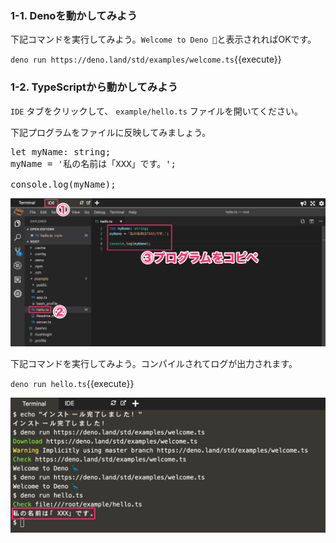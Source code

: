 ### 1-1. Denoを動かしてみよう
下記コマンドを実行してみよう。`Welcome to Deno 🦕`と表示されればOKです。

`deno run https://deno.land/std/examples/welcome.ts`{{execute}}

### 1-2. TypeScriptから動かしてみよう

`IDE` タブをクリックして、 `example/hello.ts` ファイルを開いてください。

下記プログラムをファイルに反映してみましょう。

<pre class="file" data-target="clipboard">
let myName: string;
myName = '私の名前は「XXX」です。';

console.log(myName);
</pre>

![s100](https://raw.githubusercontent.com/gaomar/katacoda-scenarios/master/deno-dialogflow-handson-playground/images/s100.png)

下記コマンドを実行してみよう。コンパイルされてログが出力されます。

`deno run hello.ts`{{execute}}

![s101](https://raw.githubusercontent.com/gaomar/katacoda-scenarios/master/deno-dialogflow-handson-playground/images/s101.png)
